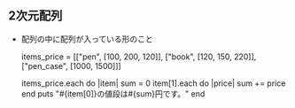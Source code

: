 ## 2次元配列

- 配列の中に配列が入っている形のこと

    items_price = [["pen", [100, 200, 120]], ["book", [120, 150, 220]], ["pen_case", [1000, 1500]]]
    
    items_price.each do |item|
      sum = 0
      item[1].each do |price|
        sum += price
      end
      puts "#{item[0]}の値段は#{sum}円です。"
    end
